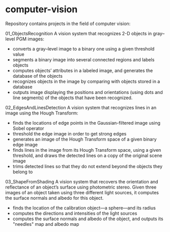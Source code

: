 # computer-vision

Repository contains projects in the field of computer vision:

01_ObjectsRecognition
A vision system that recognizes 2-D objects in gray–level PGM images:
- converts a gray–level image to a binary one using a given threshold value
- segments a binary image into several connected regions and labels objects
- computes objects’ attributes in a labeled image, and generates the database of the objects
- recognizes objects in the image by comparing with objects stored in a database 
- outputs image displaying the positions and orientations (using dots and line segments) of the objects that have been recognized.

02_EdgesAndLinesDetection
A vision system that recognizes lines in an image using the Hough Transform:
- finds the locations of edge points in the Gaussian-filtered image using Sobel operator
- threshold the edge image in order to get strong edges
- generates an image of the Hough Transform space of a given binary edge image 
- finds lines in the image from its Hough Transform space, using a given threshold, and draws the detected lines on a copy of the original scene image
- trims detected lines so that they do not extend beyond the objects they belong to

03_ShapeFromShading
A vision system that recovers the orientation and reflectance of an object’s surface using photometric stereo. Given three images of an object taken using three different light sources, it computes the surface normals and albedo for this object.
- finds the location of the calibration object—a sphere—and its radius
- computes the directions and intensities of the light sources
- computes the surface normals and albedo of the object, and outputs its "needles" map and albedo map 
